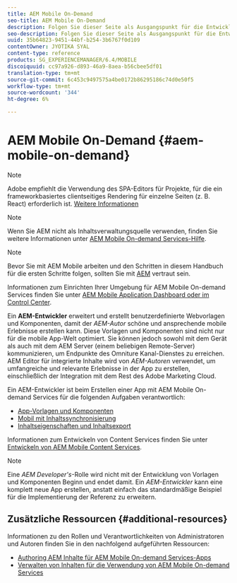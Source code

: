 ```yaml
---
title: AEM Mobile On-Demand
seo-title: AEM Mobile On-Demand
description: Folgen Sie dieser Seite als Ausgangspunkt für die Entwicklung der On-Demand Services-App mit AEM (Adobe Experience Manager). Die Seite behandelt die Themen, die für einen Entwickler einer App relevant sind.
seo-description: Folgen Sie dieser Seite als Ausgangspunkt für die Entwicklung der On-Demand Services-App mit AEM (Adobe Experience Manager). Die Seite behandelt die Themen, die für einen Entwickler einer App relevant sind.
uuid: 35b64823-9451-44bf-b254-3b6767f0d109
contentOwner: JYOTIKA SYAL
content-type: reference
products: SG_EXPERIENCEMANAGER/6.4/MOBILE
discoiquuid: cc97a926-d893-46a9-8aea-b56cbee5df01
translation-type: tm+mt
source-git-commit: 6c453c9497575a4be0172b86295186c74d0e50f5
workflow-type: tm+mt
source-wordcount: '344'
ht-degree: 6%

---
```



# AEM Mobile On-Demand {#aem-mobile-on-demand}

>[!NOTE]
>
>Adobe empfiehlt die Verwendung des SPA-Editors für Projekte, für die ein frameworkbasiertes clientseitiges Rendering für einzelne Seiten (z. B. React) erforderlich ist. [Weitere Informationen](/help/sites-developing/spa-overview.md)

>[!NOTE]
>
>Wenn Sie AEM nicht als Inhaltsverwaltungsquelle verwenden, finden Sie weitere Informationen unter [AEM Mobile On-demand Services-Hilfe](https://helpx.adobe.com/digital-publishing-solution/topics.html).

>[!NOTE]
>
>Bevor Sie mit AEM Mobile arbeiten und den Schritten in diesem Handbuch für die ersten Schritte folgen, sollten Sie mit [AEM](/help/sites-deploying/deploy.md) vertraut sein.
>
>Informationen zum Einrichten Ihrer Umgebung für AEM Mobile On-demand Services finden Sie unter [AEM Mobile Application Dashboard oder im Control Center](/help/mobile/mobile-apps-ondemand-application-dashboard.md).

Ein **AEM-Entwickler** erweitert und erstellt benutzerdefinierte Webvorlagen und Komponenten, damit der *AEM-Autor* schöne und ansprechende mobile Erlebnisse erstellen kann. Diese Vorlagen und Komponenten sind nicht nur für die mobile App-Welt optimiert. Sie können jedoch sowohl mit dem Gerät als auch mit dem AEM Server (einem beliebigen Remote-Server) kommunizieren, um Endpunkte des Omniture Kanal-Dienstes zu erreichen. AEM Editor für integrierte Inhalte wird von *AEM-Autoren* verwendet, um umfangreiche und relevante Erlebnisse in der App zu erstellen, einschließlich der Integration mit dem Rest des Adobe Marketing Cloud.

Ein AEM-Entwickler ist beim Erstellen einer App mit AEM Mobile On-demand Services für die folgenden Aufgaben verantwortlich:

* [App-Vorlagen und Komponenten](/help/mobile/app-templates-and-components1.md)
* [Mobil mit Inhaltssynchronisierung](/help/mobile/mobile-ondemand-contentsync.md)
* [Inhaltseigenschaften und Inhaltsexport](/help/mobile/on-demand-content-properties-exporting.md)

Informationen zum Entwickeln von Content Services finden Sie unter [Entwickeln von AEM Mobile Content Services](/help/mobile/developing-content-services.md).

>[!NOTE]
>
>Eine *AEM Developer&#39;s*-Rolle wird nicht mit der Entwicklung von Vorlagen und Komponenten Beginn und endet damit. Ein *AEM-Entwickler* kann eine komplett neue App erstellen, anstatt einfach das standardmäßige Beispiel für die Implementierung der Referenz zu erweitern.

## Zusätzliche Ressourcen {#additional-resources}

Informationen zu den Rollen und Verantwortlichkeiten von Administratoren und Autoren finden Sie in den nachfolgend aufgeführten Ressourcen:

* [Authoring AEM Inhalte für AEM Mobile On-demand Services-Apps](/help/mobile/mobile-apps-ondemand.md)
* [Verwalten von Inhalten für die Verwendung von AEM Mobile On-demand Services](/help/mobile/aem-mobile.md)

